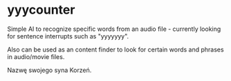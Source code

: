 # yyycounter

Simple AI to recognize specific words from an audio file - currently looking for sentence interrupts such as "yyyyyyy".

Also can be used as an content finder to look for certain words and phrases in audio/movie files.



















Nazwę swojego syna Korzeń.
